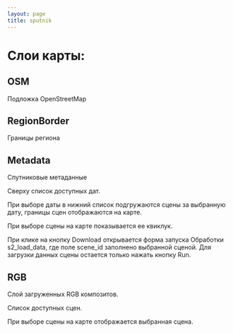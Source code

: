 ```yaml
---
layout: page
title: sputnik
---
```

# Слои карты:

## OSM

Подложка OpenStreetMap

## RegionBorder

Границы региона

## Metadata

Спутниковые метаданные

Сверху список доступных дат. 

При выборе даты в нижний список подгружаются сцены за выбранную дату, границы сцен 
отображаются на карте.

При выборе сцены на карте показывается ее квиклук.

При клике на кнопку Download открывается форма запуска Обработки s2_load_data, где 
поле scene_id заполнено выбранной сценой. Для загрузки данных сцены остается только 
нажать кнопку Run.
   
## RGB
    
Слой загруженных RGB композитов.

Список доступных сцен.

При выборе сцены на карте отображается выбранная сцена.

